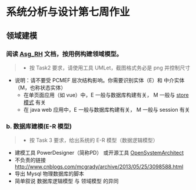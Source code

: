 # 系统分析与设计第七周作业

## 领域建模

### 阅读 [Asg_RH](../week6/Asg_RH.pdf) 文档，按用例构建领域模型。

> - 按 Task2 要求，请使用工具 UMLet，截图格式务必是 png 并控制尺寸
  - 说明：请不要受 PCMEF 层次结构影响。你需要识别实体（E）和 中介实体（M，也称状态实体）
    - 在单页面应用（如 vue）中，E 一般与数据库构建有关， M 一般与 [store 模式](https://cn.vuejs.org/v2/guide/state-management.html) 有关
    - 在 java web 应用中，E 一般与数据库构建有关， M 一般与 session 有关



### b. 数据库建模(E-R 模型)
> - 按 Task 3 要求，给出系统的 E-R 模型（数据逻辑模型）
  - 建模工具 PowerDesigner（简称PD） 或开源工具 [OpenSystemArchitect](http://www.codebydesign.com/)
  - 不负责的链接 <http://www.cnblogs.com/mcgrady/archive/2013/05/25/3098588.html>
  - 导出 Mysql 物理数据库的脚本
  - 简单叙说 数据库逻辑模型 与 领域模型 的异同